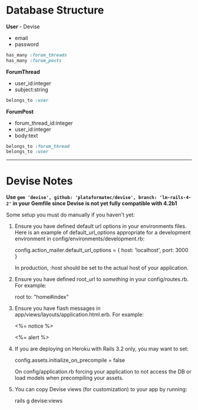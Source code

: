 # Database Structure

**User** - Devise
* email
* password

```ruby
has_many :forum_threads
has_many :forum_posts
```

**ForumThread**

* user_id:integer
* subject:string

```ruby
belongs_to :user
```

**ForumPost**

* forum_thread_id:integer
* user_id:integer
* body:text

```ruby
belongs_to :forum_thread
belongs_to :user
```

--------------------------------

# Devise Notes

**Use `gem 'devise', github: 'plataformatec/devise', branch: 'lm-rails-4-2'` in your Gemfile since Devise is not yet fully compatible with 4.2b1**

Some setup you must do manually if you haven't yet:

  1. Ensure you have defined default url options in your environments files. Here
     is an example of default_url_options appropriate for a development environment
     in config/environments/development.rb:

       config.action_mailer.default_url_options = { host: 'localhost', port: 3000 }

     In production, :host should be set to the actual host of your application.

  2. Ensure you have defined root_url to *something* in your config/routes.rb.
     For example:

       root to: "home#index"

  3. Ensure you have flash messages in app/views/layouts/application.html.erb.
     For example:

       <p class="notice"><%= notice %></p>
       <p class="alert"><%= alert %></p>

  4. If you are deploying on Heroku with Rails 3.2 only, you may want to set:

       config.assets.initialize_on_precompile = false

     On config/application.rb forcing your application to not access the DB
     or load models when precompiling your assets.

  5. You can copy Devise views (for customization) to your app by running:

       rails g devise:views
